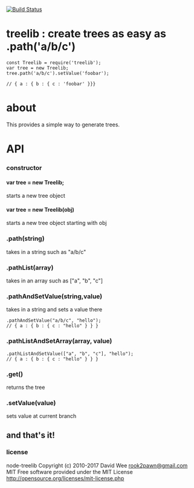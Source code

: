 [![Build Status](https://travis-ci.org/rook2pawn/node-treelib.svg?branch=master)](https://travis-ci.org/rook2pawn/node-treelib)

# treelib : create trees as easy as .path('a/b/c')

    const Treelib = require('treelib');
    var tree = new Treelib;
    tree.path('a/b/c').setValue('foobar');

    // { a : { b : { c : 'foobar' }}}

# about

This provides a simple way to generate trees.

# API

### constructor

#### var tree = new Treelib;

starts a new tree object

#### var tree = new Treelib(obj)

starts a new tree object starting with obj

### .path(string)

takes in a string such as "a/b/c"

### .pathList(array)

takes in an array such as ["a", "b", "c"]

### .pathAndSetValue(string,value)

takes in a string and sets a value there

	.pathAndSetValue("a/b/c", "hello");
	// { a : { b : { c : "hello" } } }

### .pathListAndSetArray(array, value)

	.pathListAndSetValue(["a", "b", "c"], "hello");
	// { a : { b : { c : "hello" } } }

### .get()

returns the tree

### .setValue(value)

sets value at current branch

## and that's it!

### license

node-treelib Copyright (c) 2010-2017 David Wee rook2pawn@gmail.com
MIT
Free software provided under the MIT License
http://opensource.org/licenses/mit-license.php
